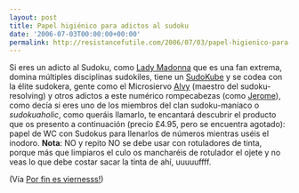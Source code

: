 ```yaml
---
layout: post
title: Papel higiénico para adictos al sudoku
date: '2006-07-03T00:00:00+00:00'
permalink: http://resistancefutile.com/2006/07/03/papel-higienico-para-adictos-al-sudoku/
---
```

<a href="http://www.paramountzone.com/sudoku-toilet-roll.htm"><img style="float:right; margin:0 0 10px 10px;cursor:pointer; cursor:hand;" src="http://photos1.blogger.com/blogger/6639/1972/320/180257400_c386ec335a_o.jpg" border="0" alt="" /></a>Si eres un adicto al Sudoku, como <a href="http://childrenatyourfeet.blogspot.com">Lady Madonna</a> que es una fan extrema, domina múltiples disciplinas sudokiles, tiene un <a href="http://resistancefutile.blogspot.com/2006/03/rubiks-sudoku-sudokube.html">SudoKube</a> y se codea con la élite sudokera, gente como el Microsiervo <a href="http://www.microsiervos.com/archivo/general/alvy.html">Alvy</a> (maestro del sudoku-resolving) y otros adictos a este numérico rompecabezas (como <a href="http://porfinesviernes.blogsome.com">Jerome</a>), como decía si eres uno de los miembros del clan sudoku-maníaco o <span style="font-style:italic;">sudokuaholic</span>, como queráis llamarlo, te encantará descubrir el producto que os presento a continuación (precio £4.95, pero se encuentra agotado): papel de WC con Sudokus para llenarlos de números mientras uséis el inodoro. <span style="font-weight:bold;">Nota</span>: NO y repito NO se debe usar con rotuladores de tinta, porque más que limpiaros el culo os mancharéis de rotulador el ojete y no veas lo que debe costar sacar la tinta de ahí, uuuuuffff.

(Vía <a href="http://porfinesviernes.blogsome.com/2006/07/03/papel-del-culo-sudoku/">Por fin es viernesss!</a>)
